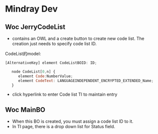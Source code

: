 # Mindray Dev

## Woc JerryCodeList

* contains an OWL and a create button to create new code list. The creation just needs to specify code list ID.

CodeList的model:

```JavaScript 
[AlternativeKey] element CodeListBOID: ID;

   node CodeList[0,n] {
      element Code:NumberValue;
      element CodeText: LANGUAGEINDEPENDENT_ENCRYPTED_EXTENDED_Name;
   }
```

* click hyperlink to enter Code list TI to maintain entry

## Woc MainBO

* When this BO is created, you must assign a code list ID to it.
* In TI page, there is a drop down list for Status field.